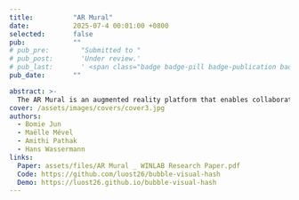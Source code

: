 ```yaml
---
title:          "AR Mural"
date:           2025-07-4 00:01:00 +0800
selected:       false
pub:            ""
# pub_pre:        "Submitted to "
# pub_post:       'Under review.'
# pub_last:       ' <span class="badge badge-pill badge-publication badge-success">Spotlight</span>'
pub_date:       ""

abstract: >-
  The AR Mural is an augmented reality platform that enables collaborative 2D and 3D artistic creation in real-world environments. Built using Unity and deployed to the Microsoft HoloLens 2, the system integrates gesture-based input, real-time avatar tracking, and multi-user functionality to support remote co-creation. Tools such as brushes, shape creators, and object manipulators are accessed through natural hand gestures, and player motion is tracked using a RealSense depth camera and YOLO-based skeletal detection, with pose data transmitted through an MQTT protocol to synchronize avatar movement across devices. The AR Mural bridges the gap between digital design and spatial creativity, offering a novel interface for immersive, collaborative art in augmented reality.
cover: /assets/images/covers/cover3.jpg
authors:
  - Bomie Jun
  - Maëlle Mével
  - Amithi Pathak
  - Hans Wassermann
links: 
  Paper: assets/files/AR Mural _ WINLAB Research Paper.pdf
  Code: https://github.com/luost26/bubble-visual-hash
  Demo: https://luost26.github.io/bubble-visual-hash
---
```


